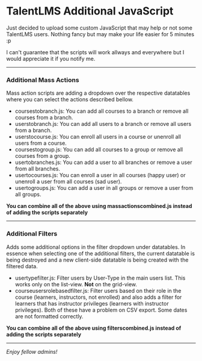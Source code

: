 # TalentLMS Additional JavaScript

Just decided to upload some custom JavaScript that may help or not some TalentLMS users. Nothing fancy but may make your life easier for 5 minutes :p

I can't guarantee that the scripts will work allways and everywhere but I would appreciate it if you notify me.
___
### Additional Mass Actions 

Mass action scripts are adding a dropdown over the respective datatables where you can select the actions described bellow.
* coursestobranch.js: You can add all courses to a branch or remove all courses from a branch. 
* userstobranch.js: You can add all users to a branch or remove all users from a branch. 
* userstocourse.js: You can enroll all users in a course or unenroll all users from a course.
* coursestogroup.js: You can add all courses to a group or remove all courses from a group.
* usertobranches.js: You can add a user to all branches or remove a user from all branches.
* usertocourses.js: You can enroll a user in all courses (happy user) or unenroll a user from  all courses (sad user).
* usertogroups.js: You can add a user in all groups or remove a user from all groups.

**You can combine all of the above using massactionscombined.js instead of adding the scripts separately**
___
### Additional Filters

Adds some additional options in the filter dropdown under datatables. In essence when selecting one of the additional filters, the current datatable is being destroyed and a new client-side datatable is being created with the filtered data.
* usertypefilter.js: Filter users by User-Type in the main users list. This works only on the list-view. **Not** on the grid-view. 
* courseusersrolebasedfilter.js: Filter users based on their role in the course (learners, instructors, not enrolled) and also adds a filter for learners that has instructor privileges (learners with instructor privileges).
Both of these have a problem on CSV export. Some dates are not formatted correctly. 

**You can combine all of the above using filterscombined.js instead of adding the scripts separately**

___
*Enjoy fellow admins!*